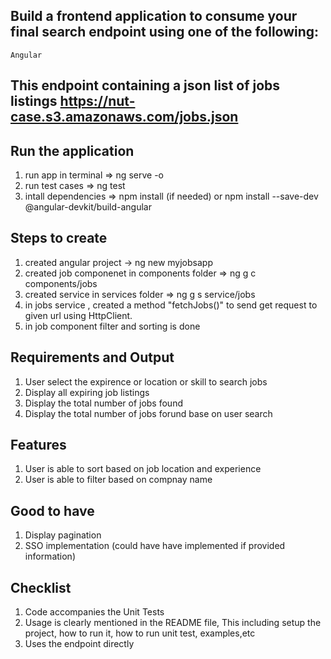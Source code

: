 ## Build a frontend application to consume your final search endpoint using one of the following:
    Angular
## This endpoint containing a json list of jobs listings https://nut-case.s3.amazonaws.com/jobs.json


## Run the application
1. run app in terminal =>   ng serve -o  
2. run test cases      =>   ng test
3. intall dependencies =>   npm install   (if needed)
  or  npm install --save-dev @angular-devkit/build-angular
  
## Steps to create
1. created angular project  ->  ng new myjobsapp
2. created job componenet in components folder  =>  ng g c components/jobs
3. created service in services folder  =>  ng g s service/jobs
4. in jobs service , created a method "fetchJobs()" to send get request to given url using HttpClient.
5. in job component filter and sorting is done

## Requirements and Output 
1. User select the expirence or location or skill to search jobs
2. Display all expiring job listings
3. Display the total number of jobs found
4. Display the total number of jobs forund base on user search

## Features
1. User is able to sort based on job location and experience
2. User is able to filter based on compnay name

## Good to have
1. Display pagination
2. SSO implementation (could have have implemented if provided information)

## Checklist
1. Code accompanies the Unit Tests
2. Usage is clearly mentioned in the README file, This including setup the project, how to run it, how to run unit test, examples,etc
3. Uses the endpoint directly
